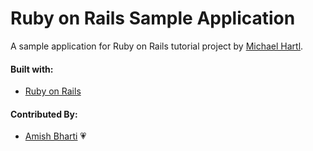 # Ruby on Rails Sample Application

A sample application for Ruby on Rails tutorial project
by [Michael Hartl](http://michaelhartl.com/).

#### Built with:

- [Ruby on Rails]( https://rubyonrails.org/)

#### Contributed By:
- [Amish Bharti](https://github.com/amish1999) 💗



